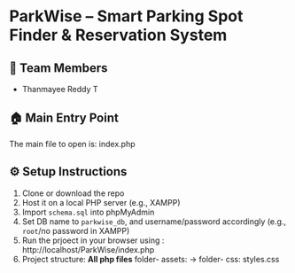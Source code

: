 # ParkWise – Smart Parking Spot Finder & Reservation System

## 👥 Team Members
- Thanmayee Reddy T

## 🏠 Main Entry Point
The main file to open is: index.php 

## ⚙️ Setup Instructions

1. Clone or download the repo
2. Host it on a local PHP server (e.g., XAMPP)
3. Import `schema.sql` into phpMyAdmin
4. Set DB name to `parkwise_db`, and username/password accordingly (e.g., `root`/no password in XAMPP)
5. Run the prjoect in your browser using : http://localhost/ParkWise/index.php
6. Project structure:
   **All php files**
   folder- assets:
         -> folder- css: styles.css


